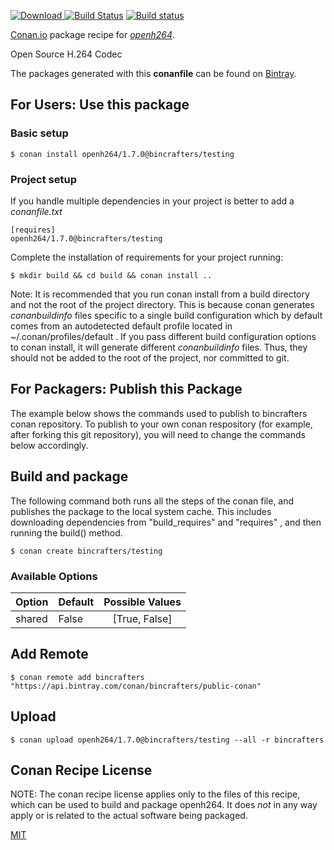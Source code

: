 [![Download](https://api.bintray.com/packages/bincrafters/public-conan/openh264%3Abincrafters/images/download.svg) ](https://bintray.com/bincrafters/public-conan/openh264%3Abincrafters/_latestVersion)
[![Build Status](https://travis-ci.com/bincrafters/conan-openh264.svg?branch=testing%2F1.7.0)](https://travis-ci.com/bincrafters/conan-openh264)
[![Build status](https://ci.appveyor.com/api/projects/status/github/bincrafters/conan-openh264?branch=testing%2F1.7.0&svg=true)](https://ci.appveyor.com/project/bincrafters/conan-openh264)

[Conan.io](https://conan.io) package recipe for [*openh264*](http://www.openh264.org/).

Open Source H.264 Codec

The packages generated with this **conanfile** can be found on [Bintray](https://bintray.com/bincrafters/public-conan/openh264%3Abincrafters).

## For Users: Use this package

### Basic setup

    $ conan install openh264/1.7.0@bincrafters/testing

### Project setup

If you handle multiple dependencies in your project is better to add a *conanfile.txt*

    [requires]
    openh264/1.7.0@bincrafters/testing


Complete the installation of requirements for your project running:

    $ mkdir build && cd build && conan install ..

Note: It is recommended that you run conan install from a build directory and not the root of the project directory.  This is because conan generates *conanbuildinfo* files specific to a single build configuration which by default comes from an autodetected default profile located in ~/.conan/profiles/default .  If you pass different build configuration options to conan install, it will generate different *conanbuildinfo* files.  Thus, they should not be added to the root of the project, nor committed to git.

## For Packagers: Publish this Package

The example below shows the commands used to publish to bincrafters conan repository. To publish to your own conan respository (for example, after forking this git repository), you will need to change the commands below accordingly.

## Build and package

The following command both runs all the steps of the conan file, and publishes the package to the local system cache.  This includes downloading dependencies from "build_requires" and "requires" , and then running the build() method.

    $ conan create bincrafters/testing


### Available Options
| Option        | Default | Possible Values  |
| ------------- |:----------------- |:------------:|
| shared      | False |  [True, False] |

## Add Remote

    $ conan remote add bincrafters "https://api.bintray.com/conan/bincrafters/public-conan"

## Upload

    $ conan upload openh264/1.7.0@bincrafters/testing --all -r bincrafters


## Conan Recipe License

NOTE: The conan recipe license applies only to the files of this recipe, which can be used to build and package openh264.
It does *not* in any way apply or is related to the actual software being packaged.

[MIT](https://github.com/bincrafters/conan-openh264.git/blob/testing/1.7.0/LICENSE)
